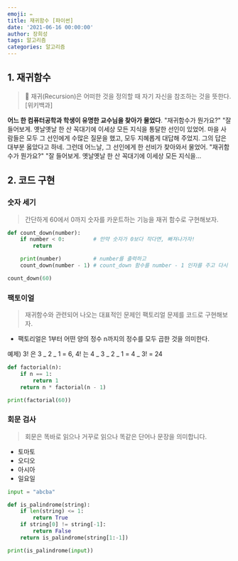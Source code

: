 ```yaml
---
emoji: ✏️
title: 재귀함수 [파이썬]
date: '2021-06-16 00:00:00'
author: 장희성
tags: 알고리즘
categories: 알고리즘
---
```


## 1. 재귀함수

> 📘 재귀(Recursion)은 어떠한 것을 정의할 때 자기 자신을 참조하는 것을 뜻한다. [위키백과]

**어느 한 컴퓨터공학과 학생이 유명한 교수님을 찾아가 물었다**.
"재귀함수가 뭔가요?"
"잘 들어보게. 옛날옛날 한 산 꼭대기에 이세상 모든 지식을 통달한 선인이 있었어. 마을 사람들은 모두 그 선인에게 수많은 질문을 했고, 모두 지혜롭게 대답해 주었지. 그의 답은 대부분 옳았다고 하네.
그런데 어느날, 그 선인에게 한 선비가 찾아와서 물었어.
"재귀함수가 뭔가요?"
"잘 들어보게. 옛날옛날 한 산 꼭대기에 이세상 모든 지식을...

## 2. 코드 구현

### 숫자 세기

> 간단하게 60에서 0까지 숫자를 카운트하는 기능을 재귀 함수로 구현해보자.

```python
def count_down(number):
    if number < 0:         # 만약 숫자가 0보다 작다면, 빠져나가자!
        return

    print(number)          # number를 출력하고
    count_down(number - 1) # count_down 함수를 number - 1 인자를 주고 다시 호출한다!

count_down(60)
```

### 팩토이얼

> 재귀함수와 관련되어 나오는 대표적인 문제인 팩토리얼 문제를 코드로 구현해보자.

- 팩토리얼은 1부터 어떤 양의 정수 n까지의 정수를 모두 곱한 것을 의미한다.

예제)
3! 은 3 _ 2 _ 1 = 6,
4! 는 4 _ 3 _ 2 _ 1 = 4 _ 3! = 24

```python
def factorial(n):
    if n == 1:
        return 1
    return n * factorial(n - 1)

print(factorial(60))

```

### 회문 검사

> 회문은 똑바로 읽으나 거꾸로 읽으나 똑같은 단어나 문장을 의미합니다.

- 토마토
- 오디오
- 아시아
- 일요일

```python
input = "abcba"

def is_palindrome(string):
    if len(string) <= 1:
        return True
    if string[0] != string[-1]:
        return False
    return is_palindrome(string[1:-1])

print(is_palindrome(input))
```

```toc

```
